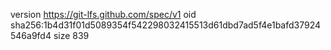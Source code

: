 version https://git-lfs.github.com/spec/v1
oid sha256:1b4d31f01d5089354f542298032415513d61dbd7ad5f4e1bafd37924546a9fd4
size 839
